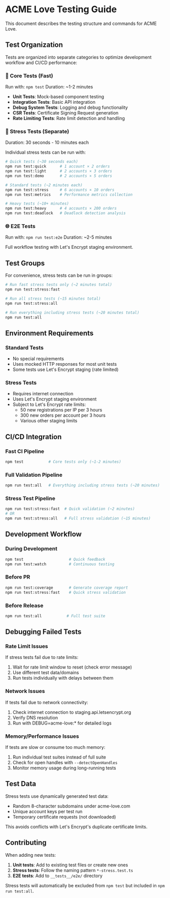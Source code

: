 # ACME Love Testing Guide

This document describes the testing structure and commands for ACME Love.

## Test Organization

Tests are organized into separate categories to optimize development workflow and CI/CD performance:

### 🔬 Core Tests (Fast)

Run with: `npm test`
Duration: ~1-2 minutes

- **Unit Tests**: Mock-based component testing
- **Integration Tests**: Basic API integration
- **Debug System Tests**: Logging and debug functionality
- **CSR Tests**: Certificate Signing Request generation
- **Rate Limiting Tests**: Rate limit detection and handling

### 🚀 Stress Tests (Separate)

Duration: 30 seconds - 10 minutes each

Individual stress tests can be run with:

```bash
# Quick tests (~30 seconds each)
npm run test:quick      # 1 account × 2 orders
npm run test:light      # 2 accounts × 3 orders
npm run test:demo       # 2 accounts × 5 orders

# Standard tests (~2 minutes each)
npm run test:stress     # 6 accounts × 10 orders
npm run test:metrics    # Performance metrics collection

# Heavy tests (~10+ minutes)
npm run test:heavy      # 4 accounts × 200 orders
npm run test:deadlock   # Deadlock detection analysis
```

### 🌐 E2E Tests

Run with: `npm run test:e2e`
Duration: ~2-5 minutes

Full workflow testing with Let's Encrypt staging environment.

## Test Groups

For convenience, stress tests can be run in groups:

```bash
# Run fast stress tests only (~2 minutes total)
npm run test:stress:fast

# Run all stress tests (~15 minutes total)
npm run test:stress:all

# Run everything including stress tests (~20 minutes total)
npm run test:all
```

## Environment Requirements

### Standard Tests

- No special requirements
- Uses mocked HTTP responses for most unit tests
- Some tests use Let's Encrypt staging (rate limited)

### Stress Tests

- Requires internet connection
- Uses Let's Encrypt staging environment
- Subject to Let's Encrypt rate limits:
  - 50 new registrations per IP per 3 hours
  - 300 new orders per account per 3 hours
  - Various other staging limits

## CI/CD Integration

### Fast CI Pipeline

```bash
npm test           # Core tests only (~1-2 minutes)
```

### Full Validation Pipeline

```bash
npm run test:all   # Everything including stress tests (~20 minutes)
```

### Stress Test Pipeline

```bash
npm run test:stress:fast  # Quick validation (~2 minutes)
# OR
npm run test:stress:all   # Full stress validation (~15 minutes)
```

## Development Workflow

### During Development

```bash
npm test                    # Quick feedback
npm run test:watch          # Continuous testing
```

### Before PR

```bash
npm run test:coverage       # Generate coverage report
npm run test:stress:fast    # Quick stress validation
```

### Before Release

```bash
npm run test:all           # Full test suite
```

## Debugging Failed Tests

### Rate Limit Issues

If stress tests fail due to rate limits:

1. Wait for rate limit window to reset (check error message)
2. Use different test data/domains
3. Run tests individually with delays between them

### Network Issues

If tests fail due to network connectivity:

1. Check internet connection to staging.api.letsencrypt.org
2. Verify DNS resolution
3. Run with DEBUG=acme-love:\* for detailed logs

### Memory/Performance Issues

If tests are slow or consume too much memory:

1. Run individual test suites instead of full suite
2. Check for open handles with `--detectOpenHandles`
3. Monitor memory usage during long-running tests

## Test Data

Stress tests use dynamically generated test data:

- Random 8-character subdomains under acme-love.com
- Unique account keys per test run
- Temporary certificate requests (not downloaded)

This avoids conflicts with Let's Encrypt's duplicate certificate limits.

## Contributing

When adding new tests:

1. **Unit tests**: Add to existing test files or create new ones
2. **Stress tests**: Follow the naming pattern `*-stress.test.ts`
3. **E2E tests**: Add to `__tests__/e2e/` directory

Stress tests will automatically be excluded from `npm test` but included in `npm run test:all`.
